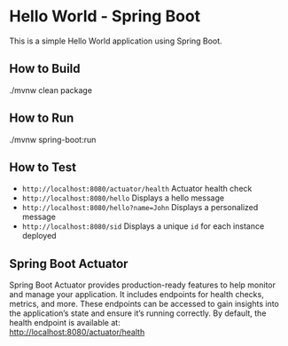 # Hello World - Spring Boot

This is a simple Hello World application using Spring Boot.

## How to Build
./mvnw clean package

## How to Run
./mvnw spring-boot:run

## How to Test

- `http://localhost:8080/actuator/health` Actuator health check
- `http://localhost:8080/hello` Displays a hello message
- `http://localhost:8080/hello?name=John` Displays a personalized message 
- `http://localhost:8080/sid` Displays a unique `id` for each instance deployed 

## Spring Boot Actuator

Spring Boot Actuator provides production-ready features to help monitor and manage your application. It includes endpoints for health checks, metrics, and more. These endpoints can be accessed to gain insights into the application’s state and ensure it’s running correctly. By default, the health endpoint is available at:  
    [http://localhost:8080/actuator/health](http://localhost:8080/actuator/health)
